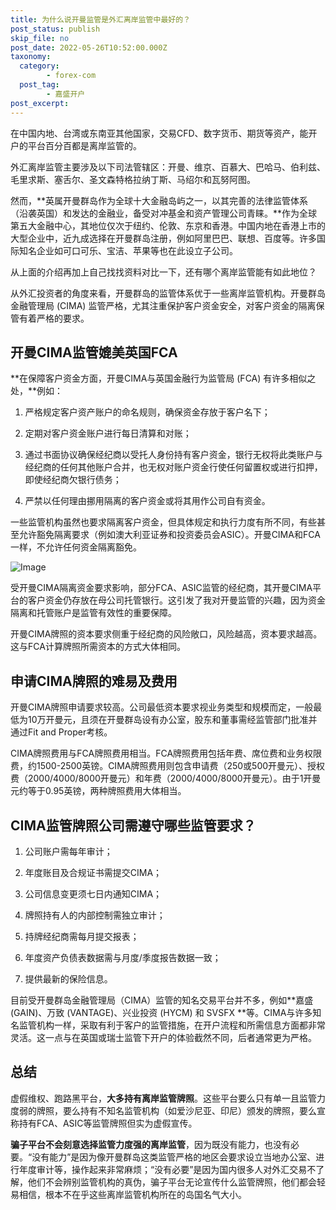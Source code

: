 ```yaml
---
title: 为什么说开曼监管是外汇离岸监管中最好的？
post_status: publish
skip_file: no
post_date: 2022-05-26T10:52:00.000Z
taxonomy:
  category:
        - forex-com
  post_tag:
        - 嘉盛开户
post_excerpt: 
---
```

在中国内地、台湾或东南亚其他国家，交易CFD、数字货币、期货等资产，能开户的平台百分百都是离岸监管的。

外汇离岸监管主要涉及以下司法管辖区：开曼、维京、百慕大、巴哈马、伯利兹、毛里求斯、塞舌尔、圣文森特格拉纳丁斯、马绍尔和瓦努阿图。

然而，**英属开曼群岛作为全球十大金融岛屿之一，以其完善的法律监管体系（沿袭英国）和发达的金融业，备受对冲基金和资产管理公司青睐。**作为全球第五大金融中心，其地位仅次于纽约、伦敦、东京和香港。中国内地在香港上市的大型企业中，近九成选择在开曼群岛注册，例如阿里巴巴、联想、百度等。许多国际知名企业如可口可乐、宝洁、苹果等也在此设立子公司。

从上面的介绍再加上自己找找资料对比一下，还有哪个离岸监管能有如此地位？

从外汇投资者的角度来看，开曼群岛的监管体系优于一些离岸监管机构。开曼群岛金融管理局 (CIMA) 监管严格，尤其注重保护客户资金安全，对客户资金的隔离保管有着严格的要求。

## 开曼CIMA监管媲美英国FCA

**在保障客户资金方面，开曼CIMA与英国金融行为监管局 (FCA) 有许多相似之处，**例如：

1. 严格规定客户资产账户的命名规则，确保资金存放于客户名下；

1. 定期对客户资金账户进行每日清算和对账；

1. 通过书面协议确保经纪商以受托人身份持有客户资金，银行无权将此类账户与经纪商的任何其他账户合并，也无权对账户资金行使任何留置权或进行扣押，即使经纪商欠银行债务；

1. 严禁以任何理由挪用隔离的客户资金或将其用作公司自有资金。

一些监管机构虽然也要求隔离客户资金，但具体规定和执行力度有所不同，有些甚至允许豁免隔离要求（例如澳大利亚证券和投资委员会ASIC）。开曼CIMA和FCA一样，不允许任何资金隔离豁免。

![Image](https://prod-files-secure.s3.us-west-2.amazonaws.com/39ed1227-6d7d-4570-be36-9ccd4a2c4241/bd849744-3fcb-4a37-8312-357962c8f065/image.png?X-Amz-Algorithm=AWS4-HMAC-SHA256&X-Amz-Content-Sha256=UNSIGNED-PAYLOAD&X-Amz-Credential=ASIAZI2LB4665WCZMZ3A%2F20250730%2Fus-west-2%2Fs3%2Faws4_request&X-Amz-Date=20250730T161348Z&X-Amz-Expires=3600&X-Amz-Security-Token=IQoJb3JpZ2luX2VjEJf%2F%2F%2F%2F%2F%2F%2F%2F%2F%2FwEaCXVzLXdlc3QtMiJHMEUCIQCmGa4yWqbmncdikwSwoZmuZPRi3NUEPXCYGg%2Bv7JxlrQIgQiY6aXVNe3pqId7pg4G6Izp38IlKa8lsHqGMXyKFSwoqiAQIwP%2F%2F%2F%2F%2F%2F%2F%2F%2F%2FARAAGgw2Mzc0MjMxODM4MDUiDGfGFg7mqk5fLp%2BtiircAybgv51nR6VopU3mVHhkGHhrsbt5Heg0GiAhuZozj6X4jBBgShzZQ4wCjoDeuTEblXZRLlNT6izOrRyvGq4X0e8D2JUfDHjheAW%2BVaIvNNMJuMcDFV88JWOCm3p%2BCjWklGjeTjW15DuiOkKEcOWUxJz9Duj2%2Brg%2ByXXNMqqrVS%2FBqxVAwEUKOQg1O3ycUKhrziPb3P0W8xwBfGlnf9nvMSV%2FH5L7gYpT5egH2Ow3QQ8zrAz0qBI4TTIVm9go2xinVvX3y15vsisM%2BvlonlB%2BKFh6Ss0kNLQgsjAeZUTgCAlaBEY9nbu65Jx8ZHo495JekNXDIJW8e09kgRY2po%2FB4XTOZlE1GsxBBenedMO9CgiCtpaHJZ%2BqST97m1RdwrLzbAshmlCqp3aMKHvu7ImIgEFwR8uJVY9hJSUuj0mpAXCSSLI1qw%2BifKAOzQEAoobibom6Z32fouqpkGACywmFFaiHB3KXGbB15bYPVHF%2B67Nc%2FheSWGQPD9NugEBHm69BlVyvhgU1T%2BsnRG0sIEi%2FZEI96leju44NYtg3WMpXL6hOhba%2FXEgUqgJSevQgyE78FKhdF3HFBcwAncCidzCAbfniQDZ016Dc%2BRFbS5YuRaGeI8Uf7JNvJD3Wis9xMOblqMQGOqUB57FNHwW%2BbRdy6aUIVe0PJKPuFmk14m02dMZkjbSz65g5mINm3AlkxKEmZZHI9P8A7gMYoYl%2FSmjnQFd5Xz8%2BuBJNpPqwnbPlHxfY9pH4sKu4CWsrysLO%2BmJ5vrSe04mUh%2BklX7J49cHRv%2By3xDzwUbfBb8FmqOICOYk1Pwe327BCsyO8nQgywSy6om%2Bdbc7rJ4CkWUPMZ%2F6En2pfy0sAybAQQhsV&X-Amz-Signature=5ec8d4f9217da80ee99ad378ab9f53ee73dc0f788047849daaa894580532dde7&X-Amz-SignedHeaders=host&x-amz-checksum-mode=ENABLED&x-id=GetObject)

受开曼CIMA隔离资金要求影响，部分FCA、ASIC监管的经纪商，其开曼CIMA平台的客户资金仍存放在母公司托管银行。这引发了我对开曼监管的兴趣，因为资金隔离和托管账户是监管有效性的重要保障。

开曼CIMA牌照的资本要求侧重于经纪商的风险敞口，风险越高，资本要求越高。这与FCA计算牌照所需资本的方式大体相同。

## **申请CIMA牌照的难易及费用**

开曼CIMA牌照申请要求较高。公司最低资本要求视业务类型和规模而定，一般最低为10万开曼元，且须在开曼群岛设有办公室，股东和董事需经监管部门批准并通过Fit and Proper考核。

CIMA牌照费用与FCA牌照费用相当。FCA牌照费用包括年费、席位费和业务权限费，约1500-2500英镑。CIMA牌照费用则包含申请费（250或500开曼元）、授权费（2000/4000/8000开曼元）和年费（2000/4000/8000开曼元）。由于1开曼元约等于0.95英镑，两种牌照费用大体相当。

## CIMA监管牌照公司需遵守哪些监管要求？

1. 公司账户需每年审计；

1. 年度账目及合规证书需提交CIMA；

1. 公司信息变更须七日内通知CIMA；

1. 牌照持有人的内部控制需独立审计；

1. 持牌经纪商需每月提交报表；

1. 年度资产负债表数据需与月度/季度报告数据一致；

1. 提供最新的保险信息。

目前受开曼群岛金融管理局（CIMA）监管的知名交易平台并不多，例如**嘉盛 (GAIN)、万致 (VANTAGE)、兴业投资 (HYCM) 和 SVSFX **等。CIMA与许多知名监管机构一样，采取有利于客户的监管措施，在开户流程和所需信息方面都非常灵活。这一点与在英国或瑞士监管下开户的体验截然不同，后者通常更为严格。

## 总结

虚假维权、跑路黑平台，**大多持有离岸监管牌照**。这些平台要么只有单一且监管力度弱的牌照，要么持有不知名监管机构（如爱沙尼亚、印尼）颁发的牌照，要么宣称持有FCA、ASIC等监管牌照但实为虚假宣传。

**骗子平台不会刻意选择监管力度强的离岸监管**，因为既没有能力，也没有必要。“没有能力”是因为像开曼群岛这类监管严格的地区会要求设立当地办公室、进行年度审计等，操作起来非常麻烦；“没有必要”是因为国内很多人对外汇交易不了解，他们不会辨别监管机构的真伪，骗子平台无论宣传什么监管牌照，他们都会轻易相信，根本不在乎这些离岸监管机构所在的岛国名气大小。